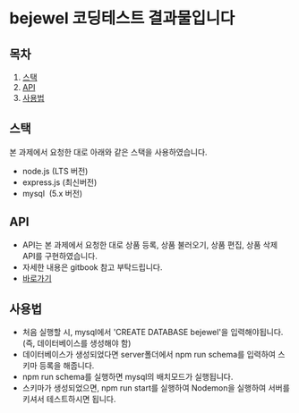 # bejewel 코딩테스트 결과물입니다

## 목차
1. [스택](#스택)
2. [API](#스택)
3. [사용법](#사용법)
## 스택
본 과제에서 요청한 대로 아래와 같은 스택을 사용하였습니다.

- node.js (LTS 버전)
- express.js (최신버전)
- mysql  (5.x 버전)

## API
* API는 본 과제에서 요청한 대로 상품 등록, 상품 불러오기, 상품 편집, 상품 삭제 API를 구현하였습니다.
* 자세한 내용은 gitbook 참고 부탁드립니다.
* [바로가기](https://jeongwon-seo.gitbook.io/bejewel/reference/api-reference/items)

## 사용법
* 처음 실행할 시, mysql에서 'CREATE DATABASE bejewel'을 입력해야됩니다.(즉, 데이터베이스를 생성해야 함)
* 데이터베이스가 생성되었다면 server폴더에서 npm run schema를 입력하여 스키마 등록을 해줍니다.
* npm run schema를 실행하면 mysql의 배치모드가 실행됩니다. 
* 스키마가 생성되었으면, npm run start를 실행하여 Nodemon을 실행하여 서버를 키셔서 테스트하시면 됩니다.
